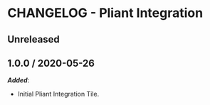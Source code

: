 # CHANGELOG - Pliant Integration

## Unreleased

## 1.0.0 / 2020-05-26

***Added***:

* Initial Pliant Integration Tile.
